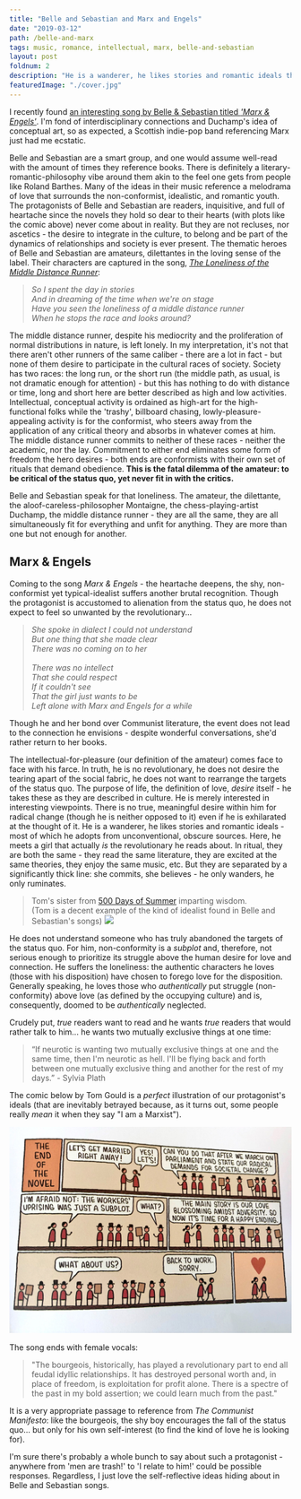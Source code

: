 ```yaml
---
title: "Belle and Sebastian and Marx and Engels"
date: "2019-03-12"
path: /belle-and-marx
tags: music, romance, intellectual, marx, belle-and-sebastian
layout: post
foldnum: 2
description: "He is a wanderer, he likes stories and romantic ideals that he adopts from unconventional sources. Here, he meets a girl that actually is the revolutionary he reads about."
featuredImage: "./cover.jpg"
---
```


I recently found [an interesting song by Belle & Sebastian titled *'Marx & Engels'*](https://www.youtube.com/watch?v=-4FEOB_b2us). I'm fond of interdisciplinary connections and Duchamp's idea of conceptual art, so as expected, a Scottish indie-pop band referencing Marx just had me ecstatic.

Belle and Sebastian are a smart group, and one would assume well-read with the amount of times they reference books. There is definitely a literary-romantic-philosophy vibe around them akin to the feel one gets from people like Roland Barthes. Many of the ideas in their music reference a melodrama of love that surrounds the non-conformist, idealistic, and romantic youth. The protagonists of Belle and Sebastian are readers, inquisitive, and full of heartache since the novels they hold so dear to their hearts (with plots like the comic above) never come about in reality. But they are not recluses, nor ascetics - the desire to integrate in the culture, to belong and be part of the dynamics of relationships and society is ever present. The thematic heroes of Belle and Sebastian are amateurs, dilettantes in the loving sense of the label. Their characters are captured in the song, [*The Loneliness of the Middle Distance Runner*](https://genius.com/Belle-and-sebastian-the-loneliness-of-the-middle-distance-runner-lyrics):

> *So I spent the day in stories<br>
And in dreaming of the time when we're on stage<br>
Have you seen the loneliness of a middle distance runner<br>
When he stops the race and looks around?*

The middle distance runner, despite his mediocrity and the proliferation of normal distributions in nature, is left lonely. In my interpretation, it's not that there aren't other runners of the same caliber - there are a lot in fact - but none of them desire to participate in the cultural races of society. Society has two races: the long run, or the short run (the middle path, as usual, is not dramatic enough for attention) - but this has nothing to do with distance or time, long and short here are better described as high and low activities. Intellectual, conceptual activity is ordained as high-art for the high-functional folks while the 'trashy', billboard chasing, lowly-pleasure-appealing activity is for the conformist, who steers away from the application of any critical theory and absorbs in whatever comes at him. The middle distance runner commits to neither of these races - neither the academic, nor the lay. Commitment to either end eliminates some form of freedom the hero desires - both ends are conformists with their own set of rituals that demand obedience. **This is the fatal dilemma of the amateur: to be critical of the status quo, yet never fit in with the critics.**

Belle and Sebastian speak for that loneliness. The amateur, the dilettante, the aloof-careless-philosopher Montaigne, the chess-playing-artist Duchamp, the middle distance runner - they are all the same, they are all simultaneously fit for everything and unfit for anything. They are more than one but not enough for another.

## Marx & Engels 

Coming to the song *Marx & Engels* - the heartache deepens, the shy, non-conformist yet typical-idealist suffers another brutal recognition. Though the protagonist is accustomed to alienation from the status quo, he does not expect to feel so unwanted by the revolutionary... 

> *She spoke in dialect I could not understand<br>
But one thing that she made clear<br>
There was no coming on to her<br><br>
There was no intellect<br>
That she could respect<br>
If it couldn't see<br>
That the girl just wants to be<br>
Left alone with Marx and Engels for a while*

Though he and her bond over Communist literature, the event does not lead to the connection he envisions - despite wonderful conversations, she'd rather return to her books.

The intellectual-for-pleasure (our definition of the amateur) comes face to face with his farce. In truth, he is no revolutionary, he does not desire the tearing apart of the social fabric, he does not want to rearrange the targets of the status quo. The purpose of life, the definition of love, *desire* itself - he takes these as they are described in culture. He is merely interested in interesting viewpoints. There is no true, meaningful desire within him for radical change (though he is neither opposed to it) even if he is exhilarated at the thought of it. He is a wanderer, he likes stories and romantic ideals - most of which he adopts from unconventional, obscure sources. Here, he meets a girl that actually *is* the revolutionary he reads about. In ritual, they are both the same - they read the same literature, they are excited at the same theories, they enjoy the same music, etc. But they are separated by a significantly thick line: she commits, she believes - he only wanders, he only ruminates.

> Tom's sister from [500 Days of Summer](https://www.imdb.com/title/tt1022603/) imparting wisdom.<br>(Tom is a decent example of the kind of idealist found in Belle and Sebastian's songs)
![](http://media.tumblr.com/tumblr_m6u861TzjU1r4f60z.gif)

He does not understand someone who has truly abandoned the targets of the status quo. For him, non-conformity is a *subplot* and, therefore, not serious enough to prioritize its struggle above the human desire for love and connection. He suffers the loneliness: the authentic characters he loves (those with his disposition) have chosen to forego love for the disposition. Generally speaking, he loves those who *authentically* put struggle (non-conformity) above love (as defined by the occupying culture) and is, consequently, doomed to be *authentically* neglected.

Crudely put, *true* readers want to read and he wants *true* readers that would rather talk to him... he wants two mutually exclusive things at one time:

> “If neurotic is wanting two mutually exclusive things at one and the same time, then I'm neurotic as hell. I'll be flying back and forth between one mutually exclusive thing and another for the rest of my days.” - Sylvia Plath

The comic below by Tom Gould is a *perfect* illustration of our protagonist's ideals (that are inevitably betrayed because, as it turns out, some people really *mean* it when they say "I am a Marxist").

![](./cover.jpg)

The song ends with female vocals:

> "The bourgeois, historically, has played a revolutionary part to end all feudal idyllic relationships. It has destroyed personal worth and, in place of freedom, is exploitation for profit alone. There is a spectre of the past in my bold assertion; we could learn much from the past."

It is a very appropriate passage to reference from *The Communist Manifesto*: like the bourgeois, the shy boy encourages the fall of the status quo... but only for his own self-interest (to find the kind of love he is looking for).

I'm sure there's probably a whole bunch to say about such a protagonist - anywhere from 'men are trash!' to 'I relate to him!' could be possible responses. Regardless, I just love the self-reflective ideas hiding about in Belle and Sebastian songs.


